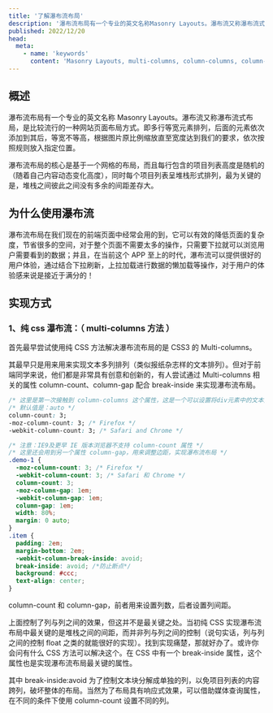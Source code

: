 ```yaml
---
title: '了解瀑布流布局'
description: '瀑布流布局有一个专业的英文名称Masonry Layouts。瀑布流又称瀑布流式布局，是比较流行的一种网站页面布局方式。'
published: 2022/12/20
head:
  meta:
    - name: 'keywords'
      content: 'Masonry Layouts, multi-columns, column-columns, column-count,column-gap,break-inside'
---
```


## 概述

瀑布流布局有一个专业的英文名称 Masonry Layouts。瀑布流又称瀑布流式布局，是比较流行的一种网站页面布局方式。即多行等宽元素排列，后面的元素依次添加到其后，等宽不等高，根据图片原比例缩放直至宽度达到我们的要求，依次按照规则放入指定位置。

瀑布流布局的核心是基于一个网格的布局，而且每行包含的项目列表高度是随机的（随着自己内容动态变化高度），同时每个项目列表呈堆栈形式排列，最为关键的是，堆栈之间彼此之间没有多余的间距差存大。

## 为什么使用瀑布流

瀑布流布局在我们现在的前端页面中经常会用的到，它可以有效的降低页面的复杂度，节省很多的空间，对于整个页面不需要太多的操作，只需要下拉就可以浏览用户需要看到的数据；并且，在当前这个 APP 至上的时代，瀑布流可以提供很好的用户体验，通过结合下拉刷新，上拉加载进行数据的懒加载等操作，对于用户的体验感来说是接近于满分的！

## 实现方式

### 1、纯 css 瀑布流：（ multi-columns 方法 ）

首先最早尝试使用纯 CSS 方法解决瀑布流布局的是 CSS3 的 Multi-columns。

其最早只是用来用来实现文本多列排列（类似报纸杂志样的文本排列）。但对于前端同学来说，他们都是非常具有创意和创新的，有人尝试通过 Multi-columns 相关的属性 column-count、column-gap 配合 break-inside 来实现瀑布流布局。

```css
/* 这里是第一次接触到 column-columns 这个属性，这是一个可以设置将div元素中的文本分成几列 */
/* 默认值是：auto */
column-count: 3;
-moz-column-count: 3; /* Firefox */
-webkit-column-count: 3; /* Safari and Chrome */

/* 注意：IE9及更早 IE 版本浏览器不支持 column-count 属性 */
/* 这里还会用到另一个属性 column-gap，用来调整边距，实现瀑布流布局 */
.demo-1 {
  -moz-column-count: 3; /* Firefox */
  -webkit-column-count: 3; /* Safari 和 Chrome */
  column-count: 3;
  -moz-column-gap: 1em;
  -webkit-column-gap: 1em;
  column-gap: 1em;
  width: 80%;
  margin: 0 auto;
}
.item {
  padding: 2em;
  margin-bottom: 2em;
  -webkit-column-break-inside: avoid;
  break-inside: avoid; /*防止断点*/
  background: #ccc;
  text-align: center;
}
```

column-count 和 column-gap，前者用来设置列数，后者设置列间距。

上面控制了列与列之间的效果，但这并不是最关键之处。当初纯 CSS 实现瀑布流布局中最关键的是堆栈之间的间距，而并非列与列之间的控制（说句实话，列与列之间的控制 float 之类的就能很好的实现）。找到实现痛楚，那就好办了。或许你会问有什么 CSS 方法可以解决这个。在 CSS 中有一个 break-inside 属性，这个属性也是实现瀑布流布局最关键的属性。

其中 break-inside:avoid 为了控制文本块分解成单独的列，以免项目列表的内容跨列，破坏整体的布局。当然为了布局具有响应式效果，可以借助媒体查询属性，在不同的条件下使用 column-count 设置不同的列。
